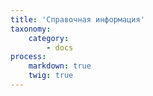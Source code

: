 ```yaml
---
title: 'Справочная информация'
taxonomy:
    category:
        - docs
process:
    markdown: true
    twig: true
---
```

